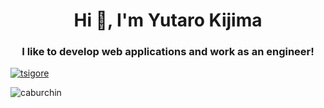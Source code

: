 <h1 align="center">Hi 👋, I'm Yutaro Kijima</h1>
<h3 align="center">I like to develop web applications and work as an engineer!</h3>

<p align="left">
    <a href="https://twitter.com/tsigore" target="blank"><img src="https://img.shields.io/twitter/follow/tsigore?logo=twitter&style=for-the-badge" alt="tsigore" /></a>
</p>

<p><img align="left" src="https://github-readme-stats.vercel.app/api/top-langs?username=caburchin&show_icons=true&locale=en&layout=compact" alt="caburchin" /></p>
